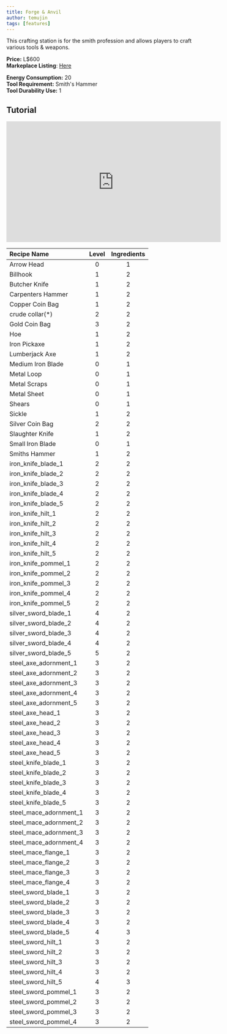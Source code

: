 ```yaml
---
title: Forge & Anvil
author: temujin
tags: [features]
---
```

This crafting station is for the smith profession and allows players to craft various tools & weapons.

**Price:** L$600<br>
**Markeplace Listing**: [Here](https://marketplace.secondlife.com/p/SLC-Craftables-Forge-Anvil/19206753)<br>

**Energy Consumption:** 20<br>
**Tool Requirement:** Smith's Hammer<br>
**Tool Durability Use:** 1

## Tutorial
<iframe width="560" height="315" src="https://www.youtube.com/embed/2fX3t0YLsb4" frameborder="0" allow="accelerometer; autoplay; encrypted-media; gyroscope; picture-in-picture" allowfullscreen></iframe>

| Recipe Name            | Level | Ingredients |
|:-----------------------|:-----:|:-----------:|
| Arrow Head             |   0   |     1       |
| Billhook               |   1   |     2       |
| Butcher Knife          |   1   |     2       |
| Carpenters Hammer      |   1   |     2       |
| Copper Coin Bag        |   1   |     2       |
| crude collar(*)        |   2   |     2       |
| Gold Coin Bag          |   3   |     2       |
| Hoe                    |   1   |     2       |
| Iron Pickaxe           |   1   |     2       |
| Lumberjack Axe         |   1   |     2       |
| Medium Iron Blade      |   0   |     1       |
| Metal Loop             |   0   |     1       |
| Metal Scraps           |   0   |     1       |
| Metal Sheet            |   0   |     1       |
| Shears                 |   0   |     1       |
| Sickle                 |   1   |     2       |
| Silver Coin Bag        |   2   |     2       |
| Slaughter Knife        |   1   |     2       |
| Small Iron Blade       |   0   |     1       |
| Smiths Hammer          |   1   |     2       |
| iron_knife_blade_1     |   2   |     2       |
| iron_knife_blade_2     |   2   |     2       |
| iron_knife_blade_3     |   2   |     2       |
| iron_knife_blade_4     |   2   |     2       |
| iron_knife_blade_5     |   2   |     2       |
| iron_knife_hilt_1      |   2   |     2       |
| iron_knife_hilt_2      |   2   |     2       |
| iron_knife_hilt_3      |   2   |     2       |
| iron_knife_hilt_4      |   2   |     2       |
| iron_knife_hilt_5      |   2   |     2       |
| iron_knife_pommel_1    |   2   |     2       |
| iron_knife_pommel_2    |   2   |     2       |
| iron_knife_pommel_3    |   2   |     2       |
| iron_knife_pommel_4    |   2   |     2       |
| iron_knife_pommel_5    |   2   |     2       |
| silver_sword_blade_1   |   4   |     2       |
| silver_sword_blade_2   |   4   |     2       |
| silver_sword_blade_3   |   4   |     2       |
| silver_sword_blade_4   |   4   |     2       |
| silver_sword_blade_5   |   5   |     2       |
| steel_axe_adornment_1  |   3   |     2       |
| steel_axe_adornment_2  |   3   |     2       |
| steel_axe_adornment_3  |   3   |     2       |
| steel_axe_adornment_4  |   3   |     2       |
| steel_axe_adornment_5  |   3   |     2       |
| steel_axe_head_1       |   3   |     2       |
| steel_axe_head_2       |   3   |     2       |
| steel_axe_head_3       |   3   |     2       |
| steel_axe_head_4       |   3   |     2       |
| steel_axe_head_5       |   3   |     2       |
| steel_knife_blade_1    |   3   |     2       |
| steel_knife_blade_2    |   3   |     2       |
| steel_knife_blade_3    |   3   |     2       |
| steel_knife_blade_4    |   3   |     2       |
| steel_knife_blade_5    |   3   |     2       |
| steel_mace_adornment_1 |   3   |     2       |
| steel_mace_adornment_2 |   3   |     2       |
| steel_mace_adornment_3 |   3   |     2       |
| steel_mace_adornment_4 |   3   |     2       |
| steel_mace_flange_1    |   3   |     2       |
| steel_mace_flange_2    |   3   |     2       |
| steel_mace_flange_3    |   3   |     2       |
| steel_mace_flange_4    |   3   |     2       |
| steel_sword_blade_1    |   3   |     2       |
| steel_sword_blade_2    |   3   |     2       |
| steel_sword_blade_3    |   3   |     2       |
| steel_sword_blade_4    |   3   |     2       |
| steel_sword_blade_5    |   4   |     3       |
| steel_sword_hilt_1     |   3   |     2       |
| steel_sword_hilt_2     |   3   |     2       |
| steel_sword_hilt_3     |   3   |     2       |
| steel_sword_hilt_4     |   3   |     2       |
| steel_sword_hilt_5     |   4   |     3       |
| steel_sword_pommel_1   |   3   |     2       |
| steel_sword_pommel_2   |   3   |     2       |
| steel_sword_pommel_3   |   3   |     2       |
| steel_sword_pommel_4   |   3   |     2       |
